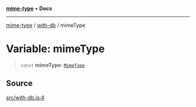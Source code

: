 [**mime-type**](../../README.md) • **Docs**

***

[mime-type](../../modules.md) / [with-db](../README-1.md) / mimeType

# Variable: mimeType

> `const` **mimeType**: [`MimeType`](../../index/classes/MimeType.md)

## Source

[src/with-db.js:4](https://github.com/snowyu/mime-type.js/blob/993710d692f105a532366fda656e1c006bb9b805/src/with-db.js#L4)
